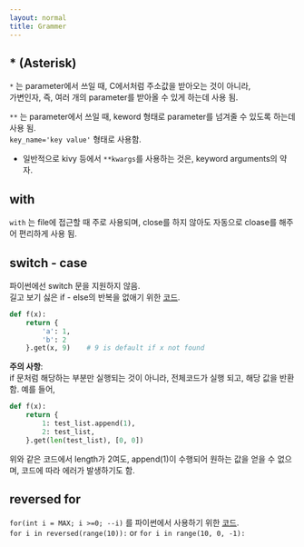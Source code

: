 ```yaml
---
layout: normal
title: Grammer
---
```


## * (Asterisk)

`*` 는 parameter에서 쓰일 때, C에서처럼 주소값을 받아오는 것이 아니라,  
가변인자, 즉, 여러 개의 parameter를 받아올 수 있게 하는데 사용 됨.

`**` 는 parameter에서 쓰일 때,
keword 형태로 parameter를 넘겨줄 수 있도록 하는데 사용 됨.  
`key_name='key value'` 형태로 사용함.
* 일반적으로 kivy 등에서 `**kwargs`를 사용하는 것은, keyword arguments의 약자.

## with
`with` 는 file에 접근할 때 주로 사용되며, close를 하지 않아도 자동으로 cloase를 해주어 편리하게 사용 됨.

## switch - case
파이썬에선 switch 문을 지원하지 않음.  
길고 보기 싫은 if - else의 반복을 없애기 위한 [코드](https://stackoverflow.com/questions/60208/replacements-for-switch-statement-in-python).  
```python
def f(x):
    return {
        'a': 1,
        'b': 2
    }.get(x, 9)    # 9 is default if x not found
```

**주의 사항**:  
if 문처럼 해당하는 부분만 실행되는 것이 아니라, 전체코드가 실행 되고, 해당 값을 반환 함.
예를 들어, 
```python 
def f(x):
    return {
        1: test_list.append(1),
        2: test_list,
    }.get(len(test_list), [0, 0])
```
위와 같은 코드에서 length가 2여도, append(1)이 수행되어 원하는 값을 얻을 수 없으며, 코드에 따라 에러가 발생하기도 함.

## reversed for
`for(int i = MAX; i >=0; --i)` 를 파이썬에서 사용하기 위한 [코드](https://stackoverflow.com/questions/4294082/decreasing-for-loops-in-python-impossible).  
`for i in reversed(range(10)):` or `for i in range(10, 0, -1):`